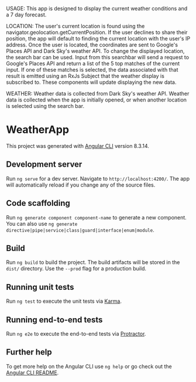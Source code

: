 USAGE:
This app is designed to display the current weather conditions and a 7 day forecast.

LOCATION:
The user's current location is found using the 
navigator.geolocation.getCurrentPosition. If the user declines to share their position, the app will default to finding the current location with the user's IP address. Once the user is located, the coordinates are sent to Google's Places API and Dark Sky's weather API.
To change the displayed location, the search bar can be used. Input from this searchbar will send a request to Google's Places API and return a list of the 5 top matches of the current input. If one of these matches is selected, the data associated with that result is emitted using an RxJs Subject that the weather display is subscribed to. These components will update displaying the new data.

WEATHER:
Weather data is collected from Dark Sky's weather API. Weather data is collected when the app is initially opened, or when another location is selected using the search bar.

# WeatherApp

This project was generated with [Angular CLI](https://github.com/angular/angular-cli) version 8.3.14.

## Development server

Run `ng serve` for a dev server. Navigate to `http://localhost:4200/`. The app will automatically reload if you change any of the source files.

## Code scaffolding

Run `ng generate component component-name` to generate a new component. You can also use `ng generate directive|pipe|service|class|guard|interface|enum|module`.

## Build

Run `ng build` to build the project. The build artifacts will be stored in the `dist/` directory. Use the `--prod` flag for a production build.

## Running unit tests

Run `ng test` to execute the unit tests via [Karma](https://karma-runner.github.io).

## Running end-to-end tests

Run `ng e2e` to execute the end-to-end tests via [Protractor](http://www.protractortest.org/).

## Further help

To get more help on the Angular CLI use `ng help` or go check out the [Angular CLI README](https://github.com/angular/angular-cli/blob/master/README.md).
